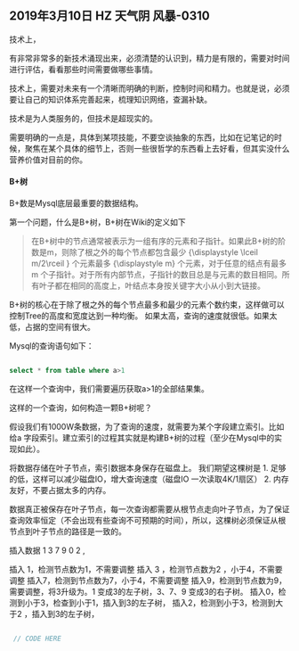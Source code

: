 ## 2019年3月10日 HZ 天气阴  风暴-0310



技术上，


有非常非常多的新技术涌现出来，必须清楚的认识到，精力是有限的，需要对时间进行评估，看看那些时间需要做哪些事情。

技术上，需要对未来有一个清晰而明确的判断，控制时间和精力。也就是说，必须要让自己的知识体系完善起来，梳理知识网络，查漏补缺。 

技术是为人类服务的，但技术是超现实的。

需要明确的一点是，具体到某项技能，不要空谈抽象的东西，比如在记笔记的时候，聚焦在某个具体的细节上，否则一些很哲学的东西看上去好看，但其实没什么营养价值对目前的你。


#### B+树


B+数是Mysql底层最重要的数据结构。

第一个问题，什么是B+树，B+树在Wiki的定义如下
>  在B+树中的节点通常被表示为一组有序的元素和子指针。如果此B+树的阶数是m，则除了根之外的每个节点都包含最少 {\displaystyle \lceil m/2\rceil } 个元素最多 {\displaystyle m} 个元素，对于任意的结点有最多 m 个子指针。对于所有内部节点，子指针的数目总是与元素的数目相同。所有叶子都在相同的高度上，叶结点本身按关键字大小从小到大链接。

B+树的核心在于除了根之外的每个节点最多和最少的元素个数约束，这样做可以控制Tree的高度和宽度达到一种均衡。 如果太高，查询的速度就很低。如果太低，占据的空间有很大。

Mysql的查询语句如下：

``` sql

select * from table where a>1 
```

在这样一个查询中，我们需要遍历获取a>1的全部结果集。

这样的一个查询，如何构造一颗B+树呢？

假设我们有1000W条数据，为了查询的速度，就需要为某个字段建立索引。比如给a 字段索引。建立索引的过程其实就是构建B+树的过程（至少在Mysql中的实现如此）。

将数据存储在叶子节点，索引数据本身保存在磁盘上。
我们期望这棵树是
    1. 足够的低，这样可以减少磁盘IO，增大查询速度（磁盘IO 一次读取4K/1扇区）
    2. 内存友好，不要占据太多的内存。


数据真正被保存在叶子节点，每一次查询都需要从根节点走向叶子节点，为了保证查询效率恒定（不会出现有些查询不可预期的时间），所以，这棵树必须保证从根节点到叶子节点的路径是一致的。


插入数据 1 3 7 9 0 2 ,

插入 1，检测节点数为1，不需要调整
插入 3 ，检测节点数为2 ，小于4，不需要调整
插入7，检测到节点数为7，小于4，不需要调整
插入9，检测到节点数为9，需要调整，将3升级为。1 变成3的左子树，3、7、9 变成3的右子树。
插入0，检测到小于3，检查到小于1，插入到3的左子树，
插入2，检测到小于3，检测到大于2 ，插入到3的左子树，


``` java

 // CODE HERE 

```





